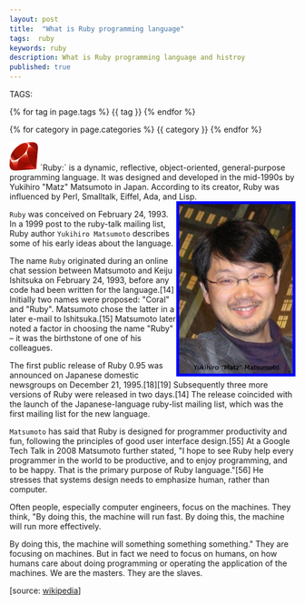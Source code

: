 ```yaml
---
layout: post
title:  "What is Ruby programming language"
tags:  ruby
keywords: ruby
description: What is Ruby programming language and histroy
published: true
---
```


   TAGS:
   
   {% for tag in page.tags %} {{ tag }} {% endfor %}

   {% for category in page.categories %} {{ category }} {% endfor %}
   
   <img style="width:50px; length:50px;" src="/images/ruby.png">
   `Ruby:` is a dynamic, reflective, object-oriented, general-purpose programming language. It was designed and developed in the mid-1990s by Yukihiro "Matz" Matsumoto in Japan. According to its creator, Ruby was influenced by Perl, Smalltalk, Eiffel, Ada, and Lisp.
   <img style="width:200px; length:300px; float:right; border:5px blue solid;" src="/images/Yukihiro_Matsumoto.png">

   `Ruby` was conceived on February 24, 1993. In a 1999 post to the ruby-talk mailing list, Ruby author `Yukihiro Matsumoto` describes some of his early ideas about the language.

The name `Ruby` originated during an online chat session between Matsumoto and Keiju Ishitsuka on February 24, 1993, before any code had been written for the language.[14] Initially two names were proposed: "Coral" and "Ruby". Matsumoto chose the latter in a later e-mail to Ishitsuka.[15] Matsumoto later noted a factor in choosing the name "Ruby" – it was the birthstone of one of his colleagues.

The first public release of Ruby 0.95 was announced on Japanese domestic newsgroups on December 21, 1995.[18][19] Subsequently three more versions of Ruby were released in two days.[14] The release coincided with the launch of the Japanese-language ruby-list mailing list, which was the first mailing list for the new language.

`Matsumoto` has said that Ruby is designed for programmer productivity and fun, following the principles of good user interface design.[55] At a Google Tech Talk in 2008 Matsumoto further stated, "I hope to see Ruby help every programmer in the world to be productive, and to enjoy programming, and to be happy. That is the primary purpose of Ruby language."[56] He stresses that systems design needs to emphasize human, rather than computer.

Often people, especially computer engineers, focus on the machines. They think, "By doing this, the machine will run fast. By doing this, the machine will run more effectively.

 By doing this, the machine will something something something." They are focusing on machines. But in fact we need to focus on humans, on how humans care about doing programming or operating the application of the machines. We are the masters. They are the slaves.

 [source: <a target="_blank" href="https://en.wikipedia.org/wiki/Ruby_programming_language">wikipedia</a>]

